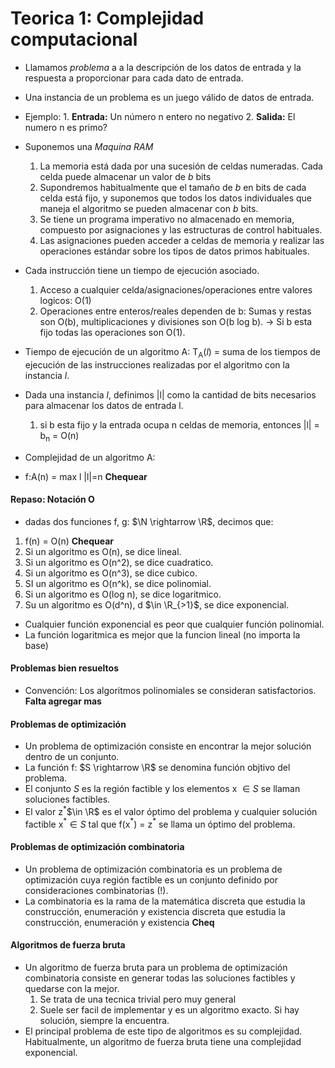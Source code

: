 # Teorica 1: Complejidad computacional
* Llamamos *problema* a a la descripción de los datos de entrada y la respuesta a proporcionar para cada dato de entrada.
* Una instancia de un problema es un juego válido de datos de entrada.
* Ejemplo: 
        1. **Entrada:** Un número n entero no negativo
        2. **Salida:** El numero n es primo?
* Suponemos una *Maquina RAM*
  1. La memoria está dada por una sucesión de celdas numeradas. Cada celda puede almacenar un valor de $b$ bits
  2. Supondremos habitualmente que el tamaño de $b$ en bits de cada celda está fijo, y suponemos que todos los datos individuales que maneja el algoritmo se pueden almacenar con $b$ bits.
  3. Se tiene un programa imperativo no almacenado en memoria, compuesto por asignaciones y las estructuras de control habituales.
  4. Las asignaciones pueden acceder a celdas de memoria y realizar las operaciones estándar sobre los tipos de datos primos habituales.

* Cada instrucción tiene un tiempo de ejecución asociado.
  1. Acceso a cualquier celda/asignaciones/operaciones entre valores logicos: O(1)
  2. Operaciones entre enteros/reales dependen de b: Sumas y restas son O(b), multiplicaciones y divisiones son O(b log b).
$\rightarrow$ Si b esta fijo todas las operaciones son O(1).

* Tiempo de ejecución de un algoritmo A:
  T<sub>A</sub>(*l*) = suma de los tiempos de ejecución de las instrucciones realizadas por el algoritmo con la instancia *l*.
* Dada una instancia *l*, definimos |l| como la cantidad de bits necesarios para almacenar los datos de entrada l.
  1. si b esta fijo y la entrada ocupa n celdas de memoria, entonces |l| = b<sub>n</sub> = O(n)
* Complejidad de un algoritmo A:
* f:A(n) = max l |l|=n **Chequear**

#### Repaso: Notación O
* dadas dos funciones f, g: $\N \rightarrow \R$, decimos que:
 1. f(n) = O(n) **Chequear**
 2. Si un algoritmo es O(n), se dice lineal.
 3. Si un algoritmo es O(n^2), se dice cuadratico.
 4. Si un algoritmo es O(n^3), se dice cubico.
 5. SI un algoritmo es O(n^k), se dice polinomial.
 6. Si un algoritmo es O(log n), se dice logaritmico.
 7. Su un algoritmo es O(d^n), d $\in \R_{>1}$, se dice exponencial.
* Cualquier función exponencial es peor que cualquier función polinomial.
* La función logaritmica es mejor que la funcion lineal (no importa la base)

#### Problemas bien resueltos
* Convención: Los algoritmos polinomiales se consideran satisfactorios. **Falta agregar mas**

#### Problemas de optimización
* Un problema de optimización consiste en encontrar la mejor solución dentro de un conjunto.
* La función f: $S \rightarrow \R$ se denomina función objtivo del problema.
* El conjunto $S$ es la región factible y los elementos x $\in S$ se llaman soluciones factibles.
* El valor z$^*$$\in \R$ es el valor óptimo del problema y cualquier solución factible x$^*$$\in S$ tal que f(x$^*$) = z$^*$ se llama un óptimo del problema.

#### Problemas de optimización combinatoria
* Un problema de optimización combinatoria es un problema de optimización cuya región factible es un conjunto definido por consideraciones combinatorias (!).
* La combinatoria es la rama de la matemática discreta que estudia la construcción, enumeración y existencia discreta que estudia la construcción, enumeración y existencia **Cheq**

#### Algoritmos de fuerza bruta
* Un algoritmo de fuerza bruta para un problema de optimización combinatoria consiste en generar todas las soluciones factibles y quedarse con la mejor.
  1. Se trata de una tecnica trivial pero muy general
  2. Suele ser facil de implementar y es un algoritmo exacto. Si hay solución, siempre la encuentra.
* El principal problema de este tipo de algoritmos es su complejidad. Habitualmente, un algoritmo de fuerza bruta tiene una complejidad exponencial.

